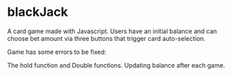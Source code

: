 # blackJack
A card game made with Javascript. Users have an initial balance and can choose bet amount via three buttons that trigger card auto-selection.

Game has some errors to be fixed:

The hold function and Double functions.
Updating balance after each game.
